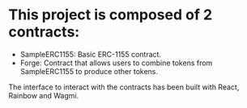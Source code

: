 # This project is composed of 2 contracts:

- SampleERC1155: Basic ERC-1155 contract.
- Forge: Contract that allows users to combine tokens from SampleERC1155 to produce other tokens.

The interface to interact with the contracts has been built with React, Rainbow and Wagmi.
